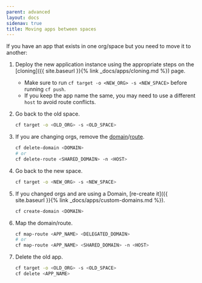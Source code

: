 ```yaml
---
parent: advanced
layout: docs
sidenav: true
title: Moving apps between spaces
---
```


If you have an app that exists in one org/space but you need to move it to another:

1. Deploy the new application instance using the appropriate steps on the [cloning]({{ site.baseurl }}{% link _docs/apps/cloning.md %}) page.
    * Make sure to run `cf target -o <NEW_ORG> -s <NEW_SPACE>` before running `cf push`.
    * If you keep the app name the same, you may need to use a different `host` to avoid route conflicts.
1. Go back to the old space.

    ```sh
    cf target -o <OLD_ORG> -s <OLD_SPACE>
    ```

1. If you are changing orgs, remove the [domain](https://docs.cloudfoundry.org/devguide/deploy-apps/routes-domains.html#delete-private-domain)/[route](https://docs.cloudfoundry.org/devguide/deploy-apps/routes-domains.html#delete-route).

    ```sh
    cf delete-domain <DOMAIN>
    # or
    cf delete-route <SHARED_DOMAIN> -n <HOST>
    ```

1. Go back to the new space.

    ```sh
    cf target -o <NEW_ORG> -s <NEW_SPACE>
    ```

1. If you changed orgs and are using a Domain, [re-create it]({{ site.baseurl }}{% link _docs/apps/custom-domains.md %}).

    ```sh
    cf create-domain <DOMAIN>
    ```

1. Map the domain/route.

    ```sh
    cf map-route <APP_NAME> <DELEGATED_DOMAIN>
    # or
    cf map-route <APP_NAME> <SHARED_DOMAIN> -n <HOST>
    ```

1. Delete the old app.

    ```sh
    cf target -o <OLD_ORG> -s <OLD_SPACE>
    cf delete <APP_NAME>
    ```
